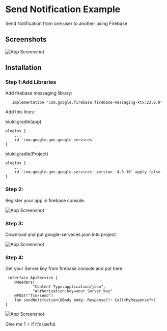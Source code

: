 
# Send Notification Example

Send Notification from one user to another using Firebase

## Screenshots

![App Screenshot](https://github.com/aliprogrammer7/SendNotificationExample/blob/main/Pics/pic0.png)

## Installation

### Step 1:Add Libraries

Add firebase messaging library:

```
   implementation 'com.google.firebase:firebase-messaging-ktx:23.0.0'
```


Add this lines:

biuld.gradle(app)
```
plugins {
    ...
    id 'com.google.gms.google-services'
}
```

biuld.gradle(Project)
```
plugins {
    ...
    id 'com.google.gms.google-services' version '4.3.10' apply false
}
```
### Step 2:
Register your app in firebase console:

![App Screenshot](https://github.com/aliprogrammer7/SendNotificationExample/blob/main/Pics/pic3.png)

### Step 3:
Download and put google-serveces.json into project:

![App Screenshot](https://github.com/aliprogrammer7/SendNotificationApp/blob/main/Pics/pic2.png)

### Step 4:

Get your Server key from firebase console and put here.
```
 interface ApiService {
    @Headers(
            "Content-Type:application/json",
            "Authorization:key=your_Server_key"
    @POST("fcm/send")
    fun sendNotifcation(@Body body: Response?): Call<MyResponse?>?
}
```

![App Screenshot](https://github.com/aliprogrammer7/SendNotificationApp/blob/main/Pics/pic1.png)


Give me 1 ⭐ if it’s useful.
